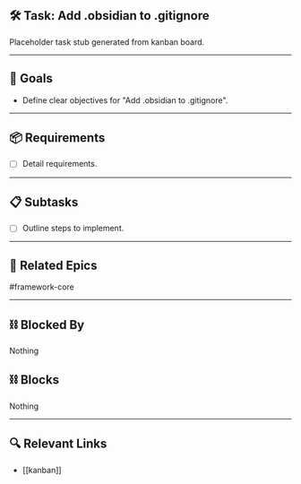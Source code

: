 ## 🛠️ Task: Add .obsidian to .gitignore

Placeholder task stub generated from kanban board.

---

## 🎯 Goals

- Define clear objectives for "Add .obsidian to .gitignore".

---

## 📦 Requirements

- [ ] Detail requirements.

---

## 📋 Subtasks

- [ ] Outline steps to implement.

---

## 🔗 Related Epics

#framework-core

---

## ⛓️ Blocked By

Nothing

## ⛓️ Blocks

Nothing

---

## 🔍 Relevant Links

- [[kanban]]
